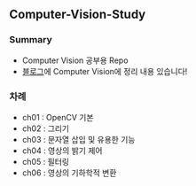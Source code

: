 ## Computer-Vision-Study

### Summary
- Computer Vision 공부용 Repo
- <a href="https://pupbani.tistory.com/">블로그</a>에 Computer Vision에 정리 내용 있습니다! 

### 차례
- ch01 : OpenCV 기본
- ch02 : 그리기
- ch03 : 문자열 삽입 및 유용한 기능
- ch04 : 영상의 밝기 제어
- ch05 : 필터링
- ch06 : 영상의 기하학적 변환